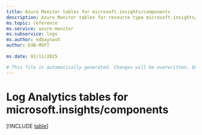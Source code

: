 ```yaml
---
title: Azure Monitor tables for microsoft.insights/components
description: Azure Monitor tables for resource type microsoft.insights/components
ms.topic: reference
ms.service: azure-monitor
ms.subservice: logs
ms.author: edbaynash
author: EdB-MSFT
   
ms.date: 02/11/2025

# This file is automatically generated. Changes will be overwritten. Do not change this file directly.
---
```


# Log Analytics tables for microsoft.insights/components  

[!INCLUDE [table](~/reusable-content/ce-skilling/azure/includes/azure-monitor/reference/tables/microsoft-insights_components-include.md)]


